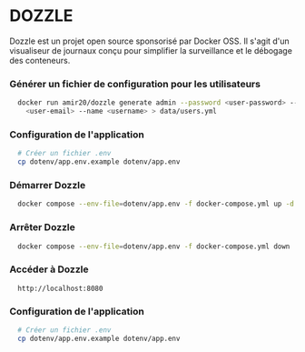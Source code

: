 # DOZZLE 

Dozzle est un projet open source sponsorisé par Docker OSS. Il s'agit d'un 
visualiseur de journaux conçu pour simplifier la surveillance et le débogage des
conteneurs.

### Générer un fichier de configuration pour les utilisateurs
```bash
  docker run amir20/dozzle generate admin --password <user-password> --email \
    <user-email> --name <username> > data/users.yml
```

### Configuration de l'application
```bash
  # Créer un fichier .env
  cp dotenv/app.env.example dotenv/app.env
```

### Démarrer Dozzle
```bash
  docker compose --env-file=dotenv/app.env -f docker-compose.yml up -d
```

### Arrêter Dozzle
```bash
  docker compose --env-file=dotenv/app.env -f docker-compose.yml down
```

### Accéder à Dozzle
```
  http://localhost:8080
```

### Configuration de l'application
```bash
  # Créer un fichier .env
  cp dotenv/app.env.example dotenv/app.env
```
